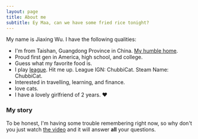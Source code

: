 ```yaml
---
layout: page
title: About me
subtitle: Ey Maa, can we have some fried rice tonight? 
---
```


My name is Jiaxing Wu. I have the following qualities:

- I'm from Taishan, Guangdong Province in China. [My humble home](https://map.baidu.com/@12558156.39,2525152.66,21z,87t,129.3h#panoid=09004600011603041256594198V&panotype=street&heading=139.87&pitch=-7.62&l=21&tn=B_NORMAL_MAP&sc=0&newmap=1&shareurl=1&pid=09004600011603041256594198V).
- Proud first gen in America, high school, and college.
- Guess what my favorite food is.  
- I play [league](https://na.leagueoflegends.com/en-us/). Hit me up. League IGN: ChubbiCat. Steam Name: ChubbiCat.
- Interested in travelling, learning, and finance.
- love cats. 
- I have a lovely girlfriend of 2 years. ❤️

### My story

To be honest, I'm having some trouble remembering right now, so why don't you just watch [the video](https://www.youtube.com/watch?v=5RBO7e1Hzvk) and it will answer **all** your questions.
